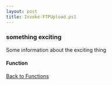 ```yaml
---
layout: post
title: Invoke-FTPUpload.ps1
---
```


### something exciting

Some information about the exciting thing

#### Function

<script src="https://gist-it.appspot.com/github.com/BanterBoy/scripts-blog/blob/master/PowerShell/functions/Invoke-FTPUpload.ps1" crossorigin="anonymous"></script>

<a href="/menu/_pages/functions.html">Back to Functions</a>
